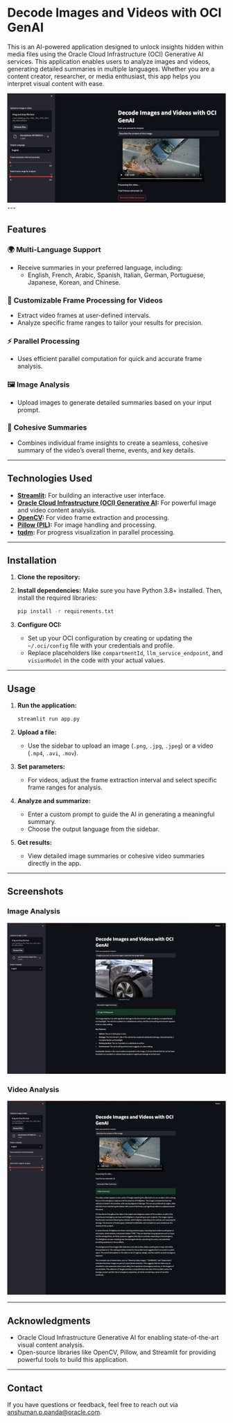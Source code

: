 
# Decode Images and Videos with OCI GenAI

This is an AI-powered application designed to unlock insights hidden within media files using the Oracle Cloud Infrastructure (OCI) Generative AI services. This application enables users to analyze images and videos, generating detailed summaries in multiple languages. Whether you are a content creator, researcher, or media enthusiast, this app helps you interpret visual content with ease.

<img src="./image.png">
</img>
---

## Features

### 🌍 **Multi-Language Support**
- Receive summaries in your preferred language, including:
  - English, French, Arabic, Spanish, Italian, German, Portuguese, Japanese, Korean, and Chinese.

### 🎥 **Customizable Frame Processing for Videos**
- Extract video frames at user-defined intervals.
- Analyze specific frame ranges to tailor your results for precision.

### ⚡ **Parallel Processing**
- Uses efficient parallel computation for quick and accurate frame analysis.

### 🖼️ **Image Analysis**
- Upload images to generate detailed summaries based on your input prompt.

### 🧠 **Cohesive Summaries**
- Combines individual frame insights to create a seamless, cohesive summary of the video’s overall theme, events, and key details.

---

## Technologies Used
- **[Streamlit](https://streamlit.io/):** For building an interactive user interface.
- **[Oracle Cloud Infrastructure (OCI) Generative AI](https://docs.oracle.com/en-us/iaas/Content/generative-ai/home.htm):** For powerful image and video content analysis.
- **[OpenCV](https://opencv.org/):** For video frame extraction and processing.
- **[Pillow (PIL)](https://pillow.readthedocs.io/):** For image handling and processing.
- **[tqdm](https://tqdm.github.io/):** For progress visualization in parallel processing.

---

## Installation

1. **Clone the repository:**
   

2. **Install dependencies:**
   Make sure you have Python 3.8+ installed. Then, install the required libraries:
   ```bash
   pip install -r requirements.txt
   ```

3. **Configure OCI:**
   - Set up your OCI configuration by creating or updating the `~/.oci/config` file with your credentials and profile.
   - Replace placeholders like `compartmentId`, `llm_service_endpoint`, and `visionModel` in the code with your actual values.

---

## Usage

1. **Run the application:**
   ```bash
   streamlit run app.py
   ```

2. **Upload a file:**
   - Use the sidebar to upload an image (`.png`, `.jpg`, `.jpeg`) or a video (`.mp4`, `.avi`, `.mov`).

3. **Set parameters:**
   - For videos, adjust the frame extraction interval and select specific frame ranges for analysis.

4. **Analyze and summarize:**
   - Enter a custom prompt to guide the AI in generating a meaningful summary.
   - Choose the output language from the sidebar.

5. **Get results:**
   - View detailed image summaries or cohesive video summaries directly in the app.

---

## Screenshots
### Image Analysis
<img src="./image2.png">
</img>

### Video Analysis
<img src="./image3.png">
</img>

---


## Acknowledgments
- Oracle Cloud Infrastructure Generative AI for enabling state-of-the-art visual content analysis.
- Open-source libraries like OpenCV, Pillow, and Streamlit for providing powerful tools to build this application.

---

## Contact
If you have questions or feedback, feel free to reach out via [anshuman.p.panda@oracle.com](mailto:email@example.com).
